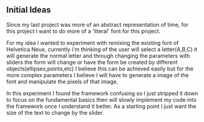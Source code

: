 ## Initial Ideas

Since my last project was more of an abstract representation of time, for this project I want to do more of a 'literal' font for this project.

For my idea I wanted to experiment with remixing the existing font of Helvetica Neue, currently i'm thinking of the user will select a letter(A,B,C) it will generate the normal letter and through changing the parameters with sliders the form will change or have the form be created by different objects(ellipses,points,etc) I believe this can be achieved easily but for the more complex parameters I believe I will have to generate a image of the font and manipulate the pixels of that image.


In this experiment I found the framework confusing so I just stripped it down to focus on the fundamental basics then will slowly implement my code into the framework once I understand it better. As a starting point I just want the size of the text to change by the slider. 
